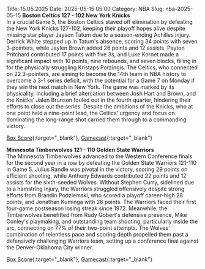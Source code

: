 Title: 15.05.2025
Date: 2025-05-15 05:00
Category: NBA 
Slug: nba-2025-05-15 
**Boston Celtics 127 - 102 New York Knicks**  
In a crucial Game 5, the Boston Celtics staved off elimination by defeating the New York Knicks 127-102, keeping their playoff hopes alive despite missing star player Jayson Tatum due to a season-ending Achilles injury. Derrick White stepped up in Tatum's absence, scoring 34 points with seven 3-pointers, while Jaylen Brown added 26 points and 12 assists. Payton Pritchard contributed 17 points with five 3s, and Luke Kornet made a significant impact with 10 points, nine rebounds, and seven blocks, filling in for the physically struggling Kristaps Porzingis. The Celtics, who connected on 22 3-pointers, are aiming to become the 14th team in NBA history to overcome a 3-1 series deficit, with the potential for a Game 7 on Monday if they win the next match in New York. The game was marked by its physicality, including a brief altercation between Josh Hart and Brown, and the Knicks' Jalen Brunson fouled out in the fourth quarter, hindering their efforts to close out the series. Despite the ambitions of the Knicks, who at one point held a nine-point lead, the Celtics' urgency and focus on dominating the long-range shot carried them through to a commanding victory. 

[Box Score](/game/nyk-vs-bos-0042400215/box-score){:target="_blank"}, [Gamecast](/game/nyk-vs-bos-0042400215){:target="_blank"}<br>

**Minnesota Timberwolves 121 - 110 Golden State Warriors**  
The Minnesota Timberwolves advanced to the Western Conference finals for the second year in a row by defeating the Golden State Warriors 121-110 in Game 5. Julius Randle was pivotal in the victory, scoring 29 points on efficient shooting, while Anthony Edwards contributed 22 points and 12 assists for the sixth-seeded Wolves. Without Stephen Curry, sidelined due to a hamstring injury, the Warriors struggled offensively despite strong efforts from Brandin Podziemski, who scored a playoff career-high 28 points, and Jonathan Kuminga with 26 points. The Warriors faced their first four-game postseason losing streak since 1972. Meanwhile, the Timberwolves benefitted from Rudy Gobert's defensive presence, Mike Conley's playmaking, and outstanding team shooting, particularly inside the arc, connecting on 77% of their two-point attempts. The Wolves' combination of relentless pace and scoring depth propelled them past a defensively challenging Warriors team, setting up a conference final against the Denver-Oklahoma City winner. 

[Box Score](/game/gsw-vs-min-0042400235/box-score){:target="_blank"}, [Gamecast](/game/gsw-vs-min-0042400235){:target="_blank"}<br>

